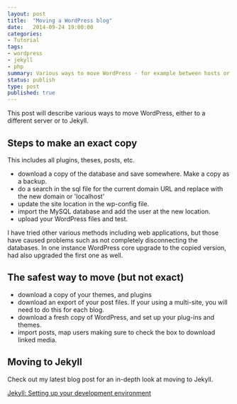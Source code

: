 ```yaml
---
layout: post
title:  "Moving a WordPress blog"
date:   2014-09-24 19:00:00
categories:
- Tutorial
tags:
- wordpress
- jekyll
- php
summary: Various ways to move WordPress - for example between hosts or to Jekyll.
status: publish
type: post
published: true
---
```

This post will describe various ways to move WordPress, either to a different server or to Jekyll. <!--more-->

## Steps to make an exact copy

This includes all plugins, theses, posts, etc.

- download a copy of the database and save somewhere. Make a copy as a backup.
- do a search in the sql file for the current domain URL and replace with the new domain or 'localhost'
- update the site location in the wp-config file.
- import the MySQL database and add the user at the new location.
- upload your WordPress files and test.

I have tried other various methods including web applications, but those have caused problems such as not completely disconnecting the databases. In one instance WordPress core upgrade to the copied version, had also upgraded the first one as well.

## The safest way to move (but not exact)

- download a copy of your themes, and plugins
- download an export of your post files. If your using a multi-site, you will need to do this for each blog.
- download a fresh copy of WordPress, and set up your plug-ins and themes.
- import posts, map users making sure to check the box to download linked media.

## Moving to Jekyll

Check out my latest blog post for an in-depth look at moving to Jekyll.

[Jekyll: Setting up your development environment](/blog/2015/03/17/Jekyll-Set-Up-Publish/)
